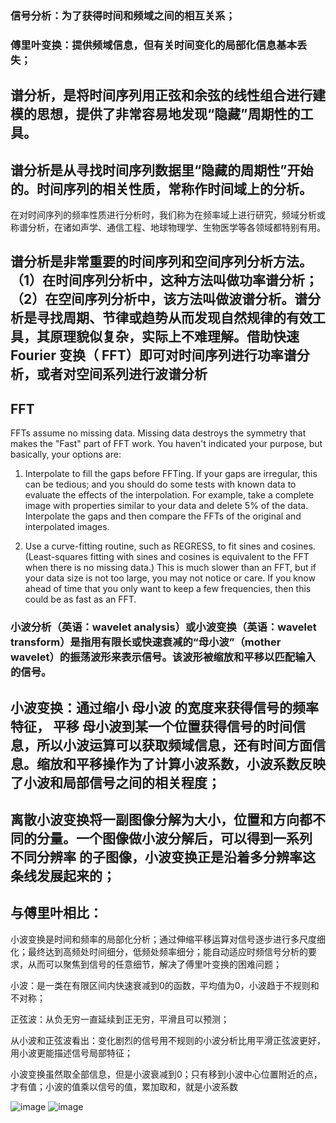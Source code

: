 ### 信号分析：为了获得时间和频域之间的相互关系；
### 傅里叶变换：提供频域信息，但有关时间变化的局部化信息基本丢失；

## 谱分析，是将时间序列用正弦和余弦的线性组合进行建模的思想，提供了非常容易地发现“隐藏”周期性的工具。 
## 谱分析是从寻找时间序列数据里“隐藏的周期性”开始的。时间序列的相关性质，常称作时间域上的分析。
 在对时间序列的频率性质进行分析时，我们称为在频率域上进行研究，频域分析或称谱分析，在诸如声学、通信工程、地球物理学、生物医学等各领域都特别有用。
 
## 谱分析是非常重要的时间序列和空间序列分析方法。（1）在时间序列分析中，这种方法叫做功率谱分析；（2）在空间序列分析中，该方法叫做波谱分析。谱分析是寻找周期、节律或趋势从而发现自然规律的有效工具，其原理貌似复杂，实际上不难理解。借助快速 Fourier 变换（ FFT）即可对时间序列进行功率谱分析，或者对空间系列进行波谱分析

## FFT
FFTs assume no missing data. Missing data destroys the symmetry that makes the "Fast" part of FFT work.
You haven't indicated your purpose, but basically, your options are:
1) Interpolate to fill the gaps before FFTing. If your gaps are irregular, this can be tedious; and you should do some tests with known
data to evaluate the effects of the interpolation. For example, take a complete image with properties similar to your data and delete 5% of the
data. Interpolate the gaps and then compare the FFTs of the original and interpolated images.

2) Use a curve-fitting routine, such as REGRESS, to fit sines and cosines. (Least-squares fitting with sines and cosines is equivalent to
the FFT when there is no missing data.) This is much slower than an FFT, but if your data size is not too large, you may not notice or care.
If you know ahead of time that you only want to keep a few frequencies, then this could be as fast as an FFT.

### 小波分析（英语：wavelet analysis）或小波变换（英语：wavelet transform）是指用有限长或快速衰减的“母小波”（mother wavelet）的振荡波形来表示信号。该波形被缩放和平移以匹配输入的信号。

## 小波变换：通过缩小 母小波 的宽度来获得信号的频率特征， 平移 母小波到某一个位置获得信号的时间信息，所以小波运算可以获取频域信息，还有时间方面信息。缩放和平移操作为了计算小波系数，小波系数反映了小波和局部信号之间的相关程度；
## 离散小波变换将一副图像分解为大小，位置和方向都不同的分量。一个图像做小波分解后，可以得到一系列 不同分辨率 的子图像，小波变换正是沿着多分辨率这条线发展起来的；
## 与傅里叶相比：

小波变换是时间和频率的局部化分析；通过伸缩平移运算对信号逐步进行多尺度细化；最终达到高频处时间细分，低频处频率细分；能自动适应时频信号分析的要求，从而可以聚焦到信号的任意细节，解决了傅里叶变换的困难问题；

小波：是一类在有限区间内快速衰减到0的函数，平均值为0，小波趋于不规则和不对称；

正弦波：从负无穷一直延续到正无穷，平滑且可以预测；

从小波和正弦波看出：变化剧烈的信号用不规则的小波分析比用平滑正弦波更好，用小波更能描述信号局部特征；

小波变换虽然取全部信息，但是小波衰减到0；只有移到小波中心位置附近的点，才有值；小波的值乘以信号的值，累加取和，就是小波系数

![image](https://user-images.githubusercontent.com/21980320/172716259-2962560f-a668-46eb-8736-99edaffa9e62.png)
![image](https://user-images.githubusercontent.com/21980320/172716660-78a5bc18-0192-4ff2-836c-f06aa52067cd.png)
